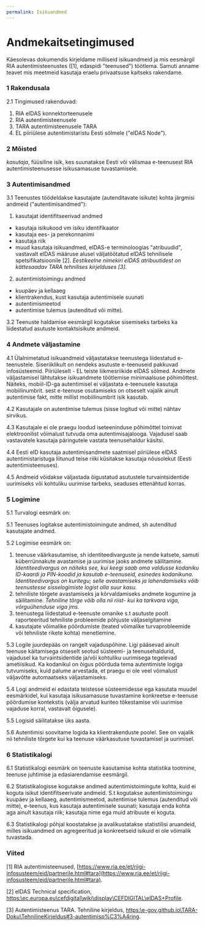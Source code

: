 ```yaml
---
permalink: Isikuandmed
---
```


# Andmekaitsetingimused

Käesolevas dokumendis kirjeldame milliseid isikuandmeid ja mis eesmärgil RIA autentimisteenustes ([1], edaspidi "teenused") töötlema. Samuti anname teavet mis meetmeid kasutaja eraelu privaatsuse kaitseks rakendame. 

### 1 Rakendusala

2\.1 Tingimused rakenduvad:

1. RIA eIDAS konnektorteenusele
2. RIA autentimisteenusele
3. TARA autentimisteenusele TARA
4. EL piiriülese autentimistaristu Eesti sõlmele ("eIDAS Node").

### 2 Mõisted

_kasutaja_, füüsiline isik, kes suunatakse Eesti või välismaa e-teenusest RIA autentimisteenusesse isikusamasuse tuvastamisele.

### 3 Autentimisandmed

3\.1 Teenustes töödeldakse kasutajate (autenditavate isikute) kohta järgmisi andmeid ("autentimisandmed"):

1. kasutajat identifitseerivad andmed
  - kasutaja isikukood vm isiku identifikaator
  - kasutaja ees- ja perekonnanimi
  - kasutaja riik
  - muud kasutaja isikuandmed, eIDAS-e terminoloogias "atribuudid", vastavalt eIDAS määruse alusel väljatöötatud eIDAS tehnilisele spetsifikatsioonile [2]. _Eestikeelne nimekiri eIDAS atribuutidest on kättesaadav TARA tehnilises kirjelduses [3]._

2. autentimistoimingu andmed
  - kuupäev ja kellaaeg
  - klientrakendus, kust kasutaja autentimisele suunati
  - autentimismeetod
  - autentimise tulemus (autenditud või mitte).

3\.2 Teenuste haldamise eesmärgil kogutakse sisemiseks tarbeks ka liidestatud asutuste kontaktsisikute andmeid.

### 4 Andmete väljastamine

4\.1 Ülalnimetatud isikuandmeid väljastatakse teenustega liidestatud e-teenustele. Siseriiklikult on nendeks asutuste e-teenuseid pakkuvad infosüsteemid. Piiriüleselt - EL teiste liikmesriikide eIDAS sõlmed. Andmete väljastamisel lähtutakse isikuandmete töötlemise minimaalsuse põhimõttest. Näiteks, mobiil-ID-ga autentimisel ei väljastata e-teenusele kasutaja mobiilinumbrit. sest e-teenuse osutamiseks on otseselt vajalik ainult autentimise fakt, mitte millist mobiilinumbrit isik kasutab.

4\.2 Kasutajale on autentimise tulemus (sisse logitud või mitte) nähtav sirvikus.

4\.3 Kasutajale ei ole praegu loodud iseteeninduse põhimõttel toimivat elektroonilist võimalust tutvuda oma autentimisajalooga. Vajadusel saab vastavatele kasutaja päringutele vastata teenusehaldur käsitsi.

4\.4 Eesti eID kasutaja autentimisandmete saatmisel piiriülese eIDAS autentimistaristuga liitunud teise riiki küsitakse kasutaja nõusolekut (Eesti autentimisteenuses). 

4\.5 Andmeid võidakse väljastada õigustatud asutustele turvaintsidentide uurimiseks või kohtuliku uurimise tarbeks, seaduses ettenähtud korras.  

### 5 Logimine

5\.1 Turvalogi eesmärk on:

5\.1 Teenuses logitakse autentimistoimingute andmed, sh autenditud kasutajate andmed.

5\.2 Logimise eesmärk on:

1. teenuse väärkasutamise, sh identiteedivarguste ja nende katsete, samuti küberrünnakute avastamise ja uurimise jaoks andmete säilitamine. _Identiteedivargus on näiteks see, kui keegi saab oma valdusse kodaniku ID-kaardi ja PIN-koodid ja kasutab e-teenuseid, esinedes kodanikuna. Identiteedivargus on kuritegu; selle avastamiseks ja lahendamiseks võib teenustesse sisselogimiste logist olla suur kasu._ 
2. tehniliste tõrgete avastamiseks ja kõrvaldamiseks andmete kogumine ja säilitamine. _Tehniline tõrge võib olla nii riist- kui ka tarkvara viga, võrguühenduse viga jms._
3. teenustega liidestatud e-teenuste omanike s.t asutuste poolt raporteeritud tehniliste probleemide põhjuste väljaselgitamine
4. kasutajate võimalike pöördumiste (teated võimalike turvaprobleemide või tehniliste rikete kohta) menetlemine.

5\.3 Logile juurdepääs on rangelt vajaduspõhine. Ligi pääsevad ainult teenuse käitamisega otseselt seotud süsteemi- ja teenusehaldurid, vajadusel ka turvaintsidentide ja/või kohtuliku uurimisega tegelevad ametiisikud. Ka kodanikul on õigus pöörduda tema autentimiste logiga tutvumiseks, kuid palume arvestada, et praegu ei ole veel võimalust väljavõtte automaatseks väljastamiseks.

5\.4 Logi andmeid ei edastata teistesse süsteemidesse ega kasutata muudel eesmärkidel, kui kasutaja isikusamasuse tuvastamine konkreetse e-teenuse pöördumise kontekstis (välja arvatud kuriteo tõkestamise või uurimise vajaduse korral, vastavalt õigusele).

5\.5 Logisid säilitatakse üks aasta.

5\.6 Autentimisi soovitame logida ka klientrakenduste poolel. See on vajalik nii tehniliste tõrgete kui ka teenuse väärkasutuse tuvastamisel ja uurimisel.

### 6 Statistikalogi

6\.1 Statistikalogi eesmärk on teenuste kasutamise kohta statistika tootmine, teenuse juhtimise ja edasiarendamise eesmärgil.

6\.2 Statistikalogisse kogutakse andmed autentimistoimingute kohta, kuid ei koguta isikut identifitseerivate andmeid. S.t kogutakse autentimistoimingu kuupäev ja kellaaeg, autentimismeetod, autentimise tulemus (autenditud või mitte), e-teenus, kus kasutaja autentimisele suunati; kasutaja enda kohta aga ainult kasutaja riik; kasutaja nime ega muid atribuute ei koguta.

6\.3 Statistikalogi põhjal koostatakse ja avalikustatakse statistilisi aruandeid, milles isikuandmed on agregeeritud ja konkreetseid isikuid ei ole võimalik tuvastada.  

### Viited

[1] RIA autentimisteenused, [https://www.ria.ee/et/riigi-infosusteem/eid/partnerile.html#tara](https://www.ria.ee/et/riigi-infosusteem/eid/partnerile.html#tara).

[2] eIDAS Technical specification, [https:\\ec.europa.eu\cefdigital\wiki\display\CEFDIGITAL\eIDAS+Profile](https:\\ec.europa.eu\cefdigital\wiki\display\CEFDIGITAL\eIDAS+Profile).

[3] Autentimisteenus TARA. Tehniline kirjeldus,  [https:\\e-gov.github.io\TARA-Doku\TehnilineKirjeldus#3-autentimisp%C3%A4ring](https:\\e-gov.github.io\TARA-Doku\TehnilineKirjeldus#3-autentimisp%C3%A4ring).
